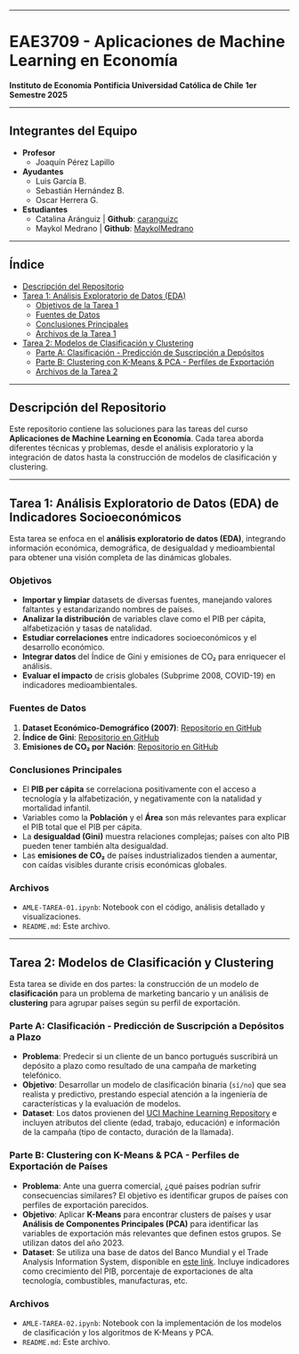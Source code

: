 -----

# EAE3709 - Aplicaciones de Machine Learning en Economía

**Instituto de Economía**
**Pontificia Universidad Católica de Chile**
**1er Semestre 2025**

-----

## Integrantes del Equipo

  - **Profesor**
      - Joaquín Pérez Lapillo
  - **Ayudantes**
      - Luis García B.
      - Sebastián Hernández B.
      - Oscar Herrera G.
  - **Estudiantes**
      - Catalina Aránguiz | **Github**: [caranguizc](https://github.com/caranguizc)
      - Maykol Medrano | **Github**: [MaykolMedrano](https://github.com/MaykolMedrano)

-----

## Índice

  - [Descripción del Repositorio](https://www.google.com/search?q=%23descripci%C3%B3n-del-repositorio)
  - [Tarea 1: Análisis Exploratorio de Datos (EDA)](https://www.google.com/search?q=%23tarea-1-an%C3%A1lisis-exploratorio-de-datos-eda-de-indicadores-socioecon%C3%B3micos)
      - [Objetivos de la Tarea 1](https://www.google.com/search?q=%23objetivos)
      - [Fuentes de Datos](https://www.google.com/search?q=%23fuentes-de-datos)
      - [Conclusiones Principales](https://www.google.com/search?q=%23conclusiones-principales)
      - [Archivos de la Tarea 1](https://www.google.com/search?q=%23archivos)
  - [Tarea 2: Modelos de Clasificación y Clustering](https://www.google.com/search?q=%23tarea-2-modelos-de-clasificaci%C3%B3n-y-clustering)
      - [Parte A: Clasificación - Predicción de Suscripción a Depósitos](https://www.google.com/search?q=%23parte-a-clasificaci%C3%B3n---predicci%C3%B3n-de-suscripci%C3%B3n-a-dep%C3%B3sitos-a-plazo)
      - [Parte B: Clustering con K-Means & PCA - Perfiles de Exportación](https://www.google.com/search?q=%23parte-b-clustering-con-k-means--pca---perfiles-de-exportaci%C3%B3n-de-pa%C3%ADses)
      - [Archivos de la Tarea 2](https://www.google.com/search?q=%23archivos-1)

-----

## Descripción del Repositorio

Este repositorio contiene las soluciones para las tareas del curso **Aplicaciones de Machine Learning en Economía**. Cada tarea aborda diferentes técnicas y problemas, desde el análisis exploratorio y la integración de datos hasta la construcción de modelos de clasificación y clustering.

-----

## Tarea 1: Análisis Exploratorio de Datos (EDA) de Indicadores Socioeconómicos

Esta tarea se enfoca en el **análisis exploratorio de datos (EDA)**, integrando información económica, demográfica, de desigualdad y medioambiental para obtener una visión completa de las dinámicas globales.

### Objetivos

  - **Importar y limpiar** datasets de diversas fuentes, manejando valores faltantes y estandarizando nombres de países.
  - **Analizar la distribución** de variables clave como el PIB per cápita, alfabetización y tasas de natalidad.
  - **Estudiar correlaciones** entre indicadores socioeconómicos y el desarrollo económico.
  - **Integrar datos** del Índice de Gini y emisiones de CO₂ para enriquecer el análisis.
  - **Evaluar el impacto** de crisis globales (Subprime 2008, COVID-19) en indicadores medioambientales.

### Fuentes de Datos

1.  **Dataset Económico-Demográfico (2007)**: [Repositorio en GitHub](https://raw.githubusercontent.com/lfgarcia-1/EAE3709-1-2025/refs/heads/main/economic_dataset.csv)
2.  **Índice de Gini**: [Repositorio en GitHub](https://raw.githubusercontent.com/datasets/gini-index/refs/heads/main/data/gini-index.csv)
3.  **Emisiones de CO₂ por Nación**: [Repositorio en GitHub](https://raw.githubusercontent.com/datasets/co2-fossil-by-nation/refs/heads/main/data/fossil-fuel-co2-emissions-by-nation.csv)

### Conclusiones Principales

  - El **PIB per cápita** se correlaciona positivamente con el acceso a tecnología y la alfabetización, y negativamente con la natalidad y mortalidad infantil.
  - Variables como la **Población** y el **Área** son más relevantes para explicar el PIB total que el PIB per cápita.
  - La **desigualdad (Gini)** muestra relaciones complejas; países con alto PIB pueden tener también alta desigualdad.
  - Las **emisiones de CO₂** de países industrializados tienden a aumentar, con caídas visibles durante crisis económicas globales.

### Archivos

  - `AMLE-TAREA-01.ipynb`: Notebook con el código, análisis detallado y visualizaciones.
  - `README.md`: Este archivo.

-----

## Tarea 2: Modelos de Clasificación y Clustering

Esta tarea se divide en dos partes: la construcción de un modelo de **clasificación** para un problema de marketing bancario y un análisis de **clustering** para agrupar países según su perfil de exportación.

### Parte A: Clasificación - Predicción de Suscripción a Depósitos a Plazo

  - **Problema**: Predecir si un cliente de un banco portugués suscribirá un depósito a plazo como resultado de una campaña de marketing telefónico.
  - **Objetivo**: Desarrollar un modelo de clasificación binaria (`sí/no`) que sea realista y predictivo, prestando especial atención a la ingeniería de características y la evaluación de modelos.
  - **Dataset**: Los datos provienen del [UCI Machine Learning Repository](https://archive.ics.uci.edu/dataset/222/bank+marketing) e incluyen atributos del cliente (edad, trabajo, educación) e información de la campaña (tipo de contacto, duración de la llamada).

### Parte B: Clustering con K-Means & PCA - Perfiles de Exportación de Países

  - **Problema**: Ante una guerra comercial, ¿qué países podrían sufrir consecuencias similares? El objetivo es identificar grupos de países con perfiles de exportación parecidos.
  - **Objetivo**: Aplicar **K-Means** para encontrar clusters de países y usar **Análisis de Componentes Principales (PCA)** para identificar las variables de exportación más relevantes que definen estos grupos. Se utilizan datos del año 2023.
  - **Dataset**: Se utiliza una base de datos del Banco Mundial y el Trade Analysis Information System, disponible en [este link](https://www.google.com/search?q=https://raw.githubusercontent.com/olherreragz/EAE3709-2025-1/refs/heads/main/T2_data/Data.csv). Incluye indicadores como crecimiento del PIB, porcentaje de exportaciones de alta tecnología, combustibles, manufacturas, etc.

### Archivos

  - `AMLE-TAREA-02.ipynb`: Notebook con la implementación de los modelos de clasificación y los algoritmos de K-Means y PCA.
  - `README.md`: Este archivo.
